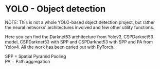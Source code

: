 # YOLO - Object detection

NOTE: This is not a whole YOLO-based object detection project, but rather the neural networks' architectures involved and few other utility functions. 

Here you can find the Darknet53 architecture from Yolov3, CSPDarknet53 model, CSPDarknet53 with SPP and CSPDarknet53 with SPP and PA from Yolov4. All the work has been caried out with PyTorch.

SPP = Spatial Pyramid Pooling \
PA  = Path aggregation

